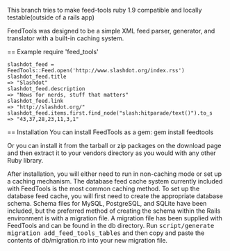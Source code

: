 This branch tries to make feed-tools ruby 1.9 compatible and locally testable(outside of a rails app)

FeedTools was designed to be a simple XML feed parser, generator, and
translator with a built-in caching system.

== Example
    require 'feed_tools'

    slashdot_feed = FeedTools::Feed.open('http://www.slashdot.org/index.rss')
    slashdot_feed.title
    => "Slashdot"
    slashdot_feed.description
    => "News for nerds, stuff that matters"
    slashdot_feed.link
    => "http://slashdot.org/"
    slashdot_feed.items.first.find_node("slash:hitparade/text()").to_s
    => "43,37,28,23,11,3,1"

== Installation
You can install FeedTools as a gem:
    gem install feedtools

Or you can install it from the tarball or zip packages on the download page
and then extract it to your vendors directory as you would with any other
Ruby library.

After installation, you will either need to run in non-caching mode or set
up a caching mechanism.  The database feed cache system currently included
with FeedTools is the most common caching method.  To set up the database
feed cache, you will first need to create the appropriate database schema.
Schema files for MySQL, PostgreSQL, and SQLite have been included, but the
preferred method of creating the schema within the Rails environment is with
a migration file.  A migration file has been supplied with FeedTools and can
be found in the db directory.  Run
<tt>script/generate migration add_feed_tools_tables</tt> and then copy and
paste the contents of db/migration.rb into your new migration file.
